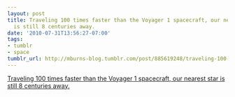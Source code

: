 ```yaml
---
layout: post
title: Traveling 100 times faster than the Voyager 1 spacecraft, our nearest star
  is still 8 centuries away.
date: '2010-07-31T13:56:27-07:00'
tags:
- tumblr
- space
tumblr_url: http://mburns-blog.tumblr.com/post/885619248/traveling-100-times-faster-than-the-voyager-1
---
```

<a href="http://www.wolframalpha.com/input/?i=1746km+per+second+/+4.3+lightyear">Traveling 100 times faster than the Voyager 1 spacecraft, our nearest star is still 8 centuries away.</a>

